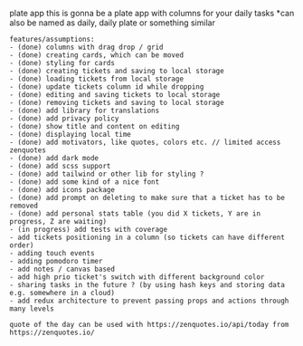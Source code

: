 plate app
    this is gonna be a plate app with columns for your daily tasks
    *can also be named as daily, daily plate or something similar

    features/assumptions:
    - (done) columns with drag drop / grid
    - (done) creating cards, which can be moved
    - (done) styling for cards
    - (done) creating tickets and saving to local storage
    - (done) loading tickets from local storage
    - (done) update tickets column id while dropping
    - (done) editing and saving tickets to local storage
    - (done) removing tickets and saving to local storage 
    - (done) add library for translations
    - (done) add privacy policy
    - (done) show title and content on editing 
    - (done) displaying local time
    - (done) add motivators, like quotes, colors etc. // limited access zenquotes
    - (done) add dark mode
    - (done) add scss support
    - (done) add tailwind or other lib for styling ? 
    - (done) add some kind of a nice font
    - (done) add icons package
    - (done) add prompt on deleting to make sure that a ticket has to be removed
    - (done) add personal stats table (you did X tickets, Y are in progress, Z are waiting)
    - (in progress) add tests with coverage
    - add tickets positioning in a column (so tickets can have different order)
    - adding touch events
    - adding pomodoro timer
    - add notes / canvas based
    - add high prio ticket's switch with different background color
    - sharing tasks in the future ? (by using hash keys and storing data e.g. somewhere in a cloud)
    - add redux architecture to prevent passing props and actions through many levels

    quote of the day can be used with https://zenquotes.io/api/today from https://zenquotes.io/
